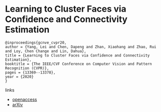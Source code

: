 # Learning to Cluster Faces via Confidence and Connectivity Estimation

```
@inproceedings{gcnve_cvpr20,
author = {Yang, Lei and Chen, Dapeng and Zhan, Xiaohang and Zhao, Rui and Loy, Chen Change and Lin, Dahua},
title = {Learning to Cluster Faces via Confidence and Connectivity Estimation},
booktitle = {The IEEE/CVF Conference on Computer Vision and Pattern Recognition (CVPR)},
pages = {13369--13378},
year = {2020}
}
```

links
- [openaccess](http://openaccess.thecvf.com/content_CVPR_2020/html/Yang_Learning_to_Cluster_Faces_via_Confidence_and_Connectivity_Estimation_CVPR_2020_paper.html)
- [arXiv](https://arxiv.org/abs/2004.00445)
